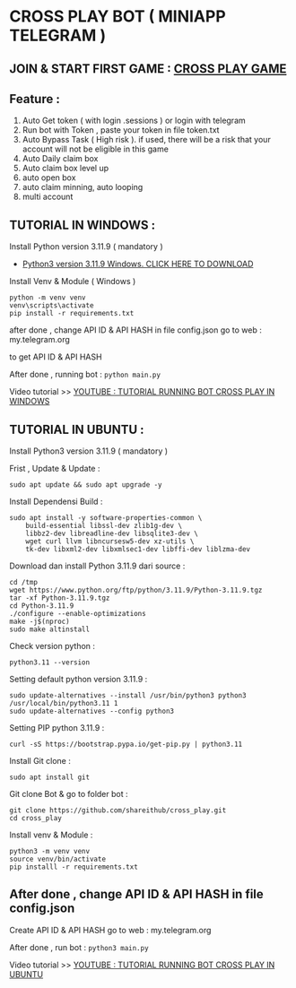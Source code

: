 # CROSS PLAY BOT ( MINIAPP TELEGRAM )

## JOIN & START FIRST GAME : [ CROSS PLAY GAME ](https://t.me/cross_play_bot/app?startapp=w03BvSL9)

## Feature :
1. Auto Get token ( with login .sessions ) or login with telegram
2. Run bot with Token , paste your token in file token.txt
3. Auto Bypass Task ( High risk ). if used, there will be a risk that your account will not be eligible in this game
4. Auto Daily claim box
5. Auto claim box level up
6. auto open box
7. auto claim minning, auto looping
8. multi account

## TUTORIAL IN WINDOWS :
Install Python version 3.11.9 ( mandatory )
- [ Python3 version 3.11.9 Windows. CLICK HERE TO DOWNLOAD](https://www.python.org/ftp/python/3.11.9/python-3.11.9-amd64.exe)

Install Venv & Module ( Windows )

```
python -m venv venv
venv\scripts\activate
pip install -r requirements.txt
```

after done , change API ID & API HASH in file config.json
go to web : my.telegram.org

to get API ID & API HASH

After done , running bot : ```python main.py```

Video tutorial >> [YOUTUBE : TUTORIAL RUNNING BOT CROSS PLAY IN WINDOWS](https://youtube.com/shareithub)


## TUTORIAL IN UBUNTU :
Install Python3 version 3.11.9 ( mandatory )


Frist , Update & Update :
```
sudo apt update && sudo apt upgrade -y
```

Install Dependensi Build :
```
sudo apt install -y software-properties-common \
    build-essential libssl-dev zlib1g-dev \
    libbz2-dev libreadline-dev libsqlite3-dev \
    wget curl llvm libncursesw5-dev xz-utils \
    tk-dev libxml2-dev libxmlsec1-dev libffi-dev liblzma-dev
```

Download dan install Python 3.11.9 dari source :
```
cd /tmp
wget https://www.python.org/ftp/python/3.11.9/Python-3.11.9.tgz
tar -xf Python-3.11.9.tgz
cd Python-3.11.9
./configure --enable-optimizations
make -j$(nproc)
sudo make altinstall
```

Check version python :
```
python3.11 --version
```

Setting default python version 3.11.9 :
```
sudo update-alternatives --install /usr/bin/python3 python3 /usr/local/bin/python3.11 1
sudo update-alternatives --config python3
```

Setting PIP python 3.11.9 :
```
curl -sS https://bootstrap.pypa.io/get-pip.py | python3.11
```

Install Git clone :
```
sudo apt install git
```

Git clone Bot & go to folder bot :
```
git clone https://github.com/shareithub/cross_play.git
cd cross_play
```

Install venv & Module :
```
python3 -m venv venv
source venv/bin/activate
pip installl -r requirements.txt
```

## After done , change API ID & API HASH in file config.json 

Create API ID & API HASH go to web : my.telegram.org

After done , run bot : ```python3 main.py```

Video tutorial >> [YOUTUBE : TUTORIAL RUNNING BOT CROSS PLAY IN UBUNTU](https://youtube.com/shareithub)

















